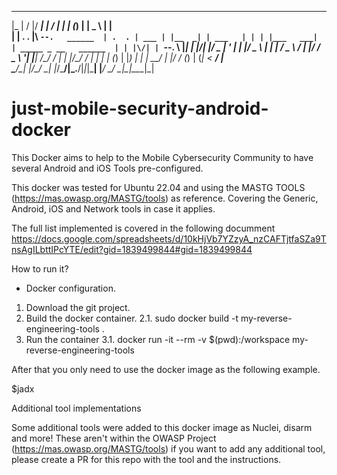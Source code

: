    ______  ___ _____           ___  ___      _     _ _        ______           _                      
  |_  |  \/  |/  ___|          |  \/  |     | |   (_) |       |  _  \         | |                     
    | | .  . |\ `--.   ______  | .  . | ___ | |__  _| | ___   | | | |___   ___| | _____ _ __   ______ 
    | | |\/| | `--. \ |______| | |\/| |/ _ \| '_ \| | |/ _ \  | | | / _ \ / __| |/ / _ \ '__| |______|
/\__/ / |  | |/\__/ /          | |  | | (_) | |_) | | |  __/  | |/ / (_) | (__|   <  __/ |            
\____/\_|  |_/\____/           \_|  |_/\___/|_.__/|_|_|\___|  |___/ \___/ \___|_|\_\___|_|            



# just-mobile-security-android-docker
This Docker aims to help to the Mobile Cybersecurity Community to have several Android and iOS Tools pre-configured.

This docker was tested for Ubuntu 22.04 and using the MASTG TOOLS (https://mas.owasp.org/MASTG/tools) as reference. Covering the Generic, Android, iOS and Network tools in case it applies.


The full list implemented is covered in the following documment https://docs.google.com/spreadsheets/d/10kHjVb7YZzyA_nzCAFTjtfaSZa9TnsAgILbttIPcYTE/edit?gid=1839499844#gid=1839499844 

How to run it?

* Docker configuration.

1. Download the git project.
2. Build the docker container.
2.1. sudo docker build -t my-reverse-engineering-tools .
3. Run the container
3.1. docker run -it --rm -v $(pwd):/workspace my-reverse-engineering-tools	

After that you only need to use the docker image as the following example.

$jadx


Additional tool implementations

Some additional tools were added to this docker image as Nuclei, disarm and more! These aren't within the OWASP Project (https://mas.owasp.org/MASTG/tools) if you want to add any additional tool, please create a PR for this repo with the tool and the instructions.
